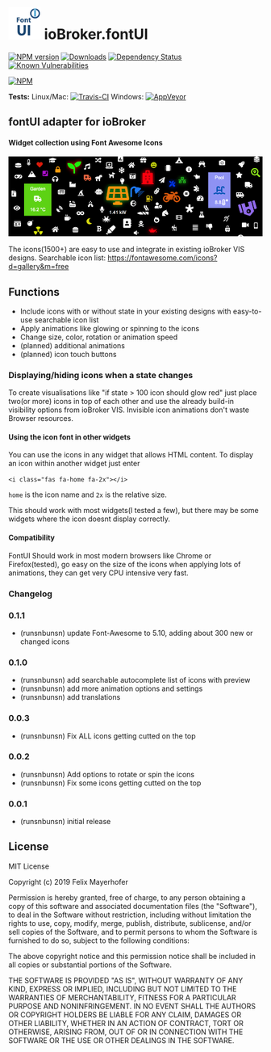 <h1>
	<img src="admin/fontui.png" width="64"/>
	ioBroker.fontUI
</h1>

[![NPM version](http://img.shields.io/npm/v/iobroker.fontui.svg)](https://www.npmjs.com/package/iobroker.fontui)
[![Downloads](https://img.shields.io/npm/dm/iobroker.fontui.svg)](https://www.npmjs.com/package/iobroker.fontui)
[![Dependency Status](https://img.shields.io/david/runsnbunsn/iobroker.fontui.svg)](https://david-dm.org/runsnbunsn/iobroker.fontui)
[![Known Vulnerabilities](https://snyk.io/test/github/runsnbunsn/ioBroker.fontui/badge.svg)](https://snyk.io/test/github/runsnbunsn/ioBroker.fontui)

[![NPM](https://nodei.co/npm/iobroker.fontui.png?downloads=true)](https://nodei.co/npm/iobroker.fontui/)

**Tests:** Linux/Mac: [![Travis-CI](http://img.shields.io/travis/runsnbunsn/ioBroker.fontui/master.svg)](https://travis-ci.org/runsnbunsn/ioBroker.fontui)
Windows: [![AppVeyor](https://ci.appveyor.com/api/projects/status/github/runsnbunsn/ioBroker.fontui?branch=master&svg=true)](https://ci.appveyor.com/project/runsnbunsn/ioBroker-fontui/)

## fontUI adapter for ioBroker


#### Widget collection using Font Awesome Icons
![Example](img/icon_example.png)

The icons(1500+) are easy to use and integrate in existing ioBroker VIS designs.
Searchable icon list: https://fontawesome.com/icons?d=gallery&m=free

## Functions

* Include icons with or without state in your existing designs with easy-to-use searchable icon list
* Apply animations like glowing or spinning to the icons
* Change size, color, rotation or animation speed
* (planned) additional animations
* (planned) icon touch buttons

### Displaying/hiding icons when a state changes

To create visualisations like "if state > 100 icon should glow red" just place two(or more) icons in top of each other
and use the already build-in visibility options from ioBroker VIS. Invisible icon animations don't waste Browser resources.

#### Using the icon font in other widgets
You can use the icons in any widget that allows HTML content. To display an icon within another widget just enter
 
 `<i class="fas fa-home fa-2x"></i>`
 
`home` is the icon name and `2x` is the relative size.

This should work with most widgets(I tested a few), but there may be some widgets where the icon doesnt display correctly.

#### Compatibility

FontUI Should work in most modern browsers like Chrome or Firefox(tested), go easy on the size of the icons when applying lots of animations, they can get very CPU intensive very fast.
### Changelog

### 0.1.1
* (runsnbunsn) update Font-Awesome to 5.10, adding about 300 new or changed icons

### 0.1.0
* (runsnbunsn) add searchable autocomplete list of icons with preview
* (runsnbunsn) add more animation options and settings
* (runsnbunsn) add translations


### 0.0.3

* (runsnbunsn) Fix ALL icons getting cutted on the top

### 0.0.2
* (runsnbunsn) Add options to rotate or spin the icons
* (runsnbunsn) Fix some icons getting cutted on the top

### 0.0.1
* (runsnbunsn) initial release

## License
MIT License

Copyright (c) 2019 Felix Mayerhofer

Permission is hereby granted, free of charge, to any person obtaining a copy
of this software and associated documentation files (the "Software"), to deal
in the Software without restriction, including without limitation the rights
to use, copy, modify, merge, publish, distribute, sublicense, and/or sell
copies of the Software, and to permit persons to whom the Software is
furnished to do so, subject to the following conditions:

The above copyright notice and this permission notice shall be included in all
copies or substantial portions of the Software.

THE SOFTWARE IS PROVIDED "AS IS", WITHOUT WARRANTY OF ANY KIND, EXPRESS OR
IMPLIED, INCLUDING BUT NOT LIMITED TO THE WARRANTIES OF MERCHANTABILITY,
FITNESS FOR A PARTICULAR PURPOSE AND NONINFRINGEMENT. IN NO EVENT SHALL THE
AUTHORS OR COPYRIGHT HOLDERS BE LIABLE FOR ANY CLAIM, DAMAGES OR OTHER
LIABILITY, WHETHER IN AN ACTION OF CONTRACT, TORT OR OTHERWISE, ARISING FROM,
OUT OF OR IN CONNECTION WITH THE SOFTWARE OR THE USE OR OTHER DEALINGS IN THE
SOFTWARE.